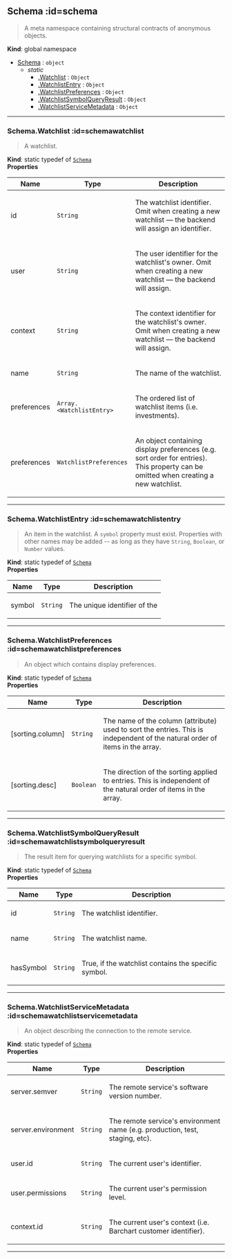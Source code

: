 ## Schema :id=schema
> <p>A meta namespace containing structural contracts of anonymous objects.</p>

**Kind**: global namespace  

* [Schema](#Schema) : <code>object</code>
    * _static_
        * [.Watchlist](#SchemaWatchlist) : <code>Object</code>
        * [.WatchlistEntry](#SchemaWatchlistEntry) : <code>Object</code>
        * [.WatchlistPreferences](#SchemaWatchlistPreferences) : <code>Object</code>
        * [.WatchlistSymbolQueryResult](#SchemaWatchlistSymbolQueryResult) : <code>Object</code>
        * [.WatchlistServiceMetadata](#SchemaWatchlistServiceMetadata) : <code>Object</code>


* * *

### Schema.Watchlist :id=schemawatchlist
> <p>A watchlist.</p>

**Kind**: static typedef of [<code>Schema</code>](#Schema)  
**Properties**

| Name | Type | Description |
| --- | --- | --- |
| id | <code>String</code> | <p>The watchlist identifier. Omit when creating a new watchlist — the backend will assign an identifier.</p> |
| user | <code>String</code> | <p>The user identifier for the watchlist's owner. Omit when creating a new watchlist — the backend will assign.</p> |
| context | <code>String</code> | <p>The context identifier for the watchlist's owner. Omit when creating a new watchlist — the backend will assign.</p> |
| name | <code>String</code> | <p>The name of the watchlist.</p> |
| preferences | <code>Array.&lt;WatchlistEntry&gt;</code> | <p>The ordered list of watchlist items (i.e. investments).</p> |
| preferences | <code>WatchlistPreferences</code> | <p>An object containing display preferences (e.g. sort order for entries). This property can be omitted when creating a new watchlist.</p> |


* * *

### Schema.WatchlistEntry :id=schemawatchlistentry
> <p>An item in the watchlist. A <code>symbol</code> property must exist. Properties with
> other names may be added -- as long as they have <code>String</code>, <code>Boolean</code>,
> or <code>Number</code> values.</p>

**Kind**: static typedef of [<code>Schema</code>](#Schema)  
**Properties**

| Name | Type | Description |
| --- | --- | --- |
| symbol | <code>String</code> | <p>The unique identifier of the</p> |


* * *

### Schema.WatchlistPreferences :id=schemawatchlistpreferences
> <p>An object which contains display preferences.</p>

**Kind**: static typedef of [<code>Schema</code>](#Schema)  
**Properties**

| Name | Type | Description |
| --- | --- | --- |
| [sorting.column] | <code>String</code> | <p>The name of the column (attribute) used to sort the entries. This is independent of the natural order of items in the array.</p> |
| [sorting.desc] | <code>Boolean</code> | <p>The direction of the sorting applied to entries. This is independent of the natural order of items in the array.</p> |


* * *

### Schema.WatchlistSymbolQueryResult :id=schemawatchlistsymbolqueryresult
> <p>The result item for querying watchlists for a specific symbol.</p>

**Kind**: static typedef of [<code>Schema</code>](#Schema)  
**Properties**

| Name | Type | Description |
| --- | --- | --- |
| id | <code>String</code> | <p>The watchlist identifier.</p> |
| name | <code>String</code> | <p>The watchlist name.</p> |
| hasSymbol | <code>String</code> | <p>True, if the watchlist contains the specific symbol.</p> |


* * *

### Schema.WatchlistServiceMetadata :id=schemawatchlistservicemetadata
> <p>An object describing the connection to the remote service.</p>

**Kind**: static typedef of [<code>Schema</code>](#Schema)  
**Properties**

| Name | Type | Description |
| --- | --- | --- |
| server.semver | <code>String</code> | <p>The remote service's software version number.</p> |
| server.environment | <code>String</code> | <p>The remote service's environment name (e.g. production, test, staging, etc).</p> |
| user.id | <code>String</code> | <p>The current user's identifier.</p> |
| user.permissions | <code>String</code> | <p>The current user's permission level.</p> |
| context.id | <code>String</code> | <p>The current user's context (i.e. Barchart customer identifier).</p> |


* * *

